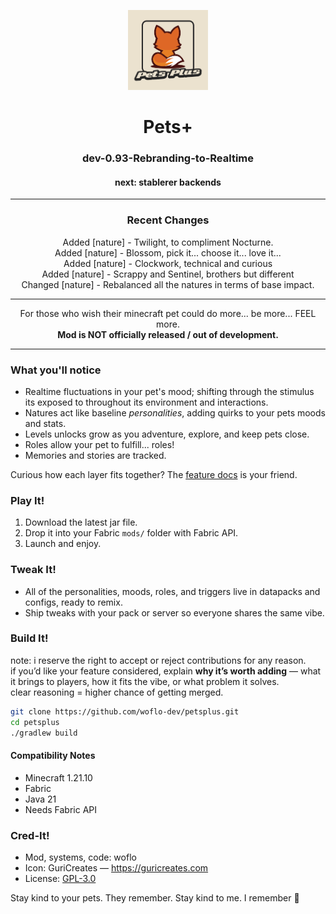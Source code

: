 <p align="center">
  <img src="src/main/resources/assets/petsplus/icon.png"
       alt="Pets+ icon"
       width="128">
</p>

<h1 align="center">Pets+</h1>
<h3 align="center">dev-0.93-Rebranding-to-Realtime</h3>
<h4 align="center">next: stablerer backends</h4>

---

<h3 align="center">Recent Changes</h3>
<ul align="center" style="list-style-type:none; padding-left:0;">
  <li>Added [nature] - Twilight, to compliment Nocturne.</li>
  <li>Added [nature] - Blossom, pick it... choose it... love it...</li>
  <li>Added [nature] - Clockwork, technical and curious</li>
  <li>Added [nature] - Scrappy and Sentinel, brothers but different</li>
  <li>Changed [nature] - Rebalanced all the natures in terms of base impact.</li>
</ul>

---

<p align="center">
  For those who wish their minecraft pet could do more... be more... FEEL more.
  <br>
  <strong>Mod is NOT officially released / out of development.</strong>
</p>

---

### What you'll notice
- Realtime fluctuations in your pet's mood; shifting through the stimulus its exposed to throughout its environment and interactions.
- Natures act like baseline *personalities*, adding quirks to your pets moods and stats.
- Levels unlocks grow as you adventure, explore, and keep pets close.
- Roles allow your pet to fulfill... roles!
- Memories and stories are tracked.

Curious how each layer fits together? The [feature docs](docs/features/_readme.md) is your friend.

### Play It!
1. Download the latest jar file. 
2. Drop it into your Fabric `mods/` folder with Fabric API.
3. Launch and enjoy.

### Tweak It!
- All of the personalities, moods, roles, and triggers live in datapacks and configs, ready to remix.
- Ship tweaks with your pack or server so everyone shares the same vibe.

### Build It!
note: i reserve the right to accept or reject contributions for any reason.  
if you’d like your feature considered, explain **why it’s worth adding** — what it brings to players, how it fits the vibe, or what problem it solves.  
clear reasoning = higher chance of getting merged.

```bash
git clone https://github.com/woflo-dev/petsplus.git
cd petsplus
./gradlew build
```
#### Compatibility Notes
- Minecraft 1.21.10
- Fabric
- Java 21
- Needs Fabric API


### Cred-It!
- Mod, systems, code: woflo 
- Icon: GuriCreates — <https://guricreates.com>
- License: [GPL-3.0](LICENSE)

Stay kind to your pets. They remember. Stay kind to me. I remember 🥺
